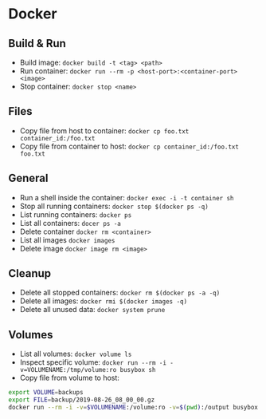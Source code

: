 # Docker

## Build & Run

* Build image: `docker build -t <tag> <path>`
* Run container: `docker run --rm -p <host-port>:<container-port> <image>`
* Stop container: `docker stop <name>`

## Files

* Copy file from host to container: `docker cp foo.txt container_id:/foo.txt`
* Copy file from container to host: `docker cp container_id:/foo.txt foo.txt`

## General
* Run a shell inside the container: `docker exec -i -t container sh`
* Stop all running containers: `docker stop $(docker ps -q)`
* List running containers: `docker ps`
* List all containers: `docer ps -a`
* Delete container `docker rm <container>`
* List all images `docker images`
* Delete image `docker image rm <image>`

## Cleanup

* Delete all stopped containers: `docker rm $(docker ps -a -q)`
* Delete all images: `docker rmi $(docker images -q)` 
* Delete all unused data: `docker system prune`

## Volumes

* List all volumes: `docker volume ls`
* Inspect specific volume: `docker run --rm -i -v=VOLUMENAME:/tmp/volume:ro busybox sh`
* Copy file from volume to host: 
```sh
export VOLUME=backups
export FILE=backup/2019-08-26_08_00_00.gz
docker run --rm -i -v=$VOLUMENAME:/volume:ro -v=$(pwd):/output busybox cp /volume/$FILE /output
```
